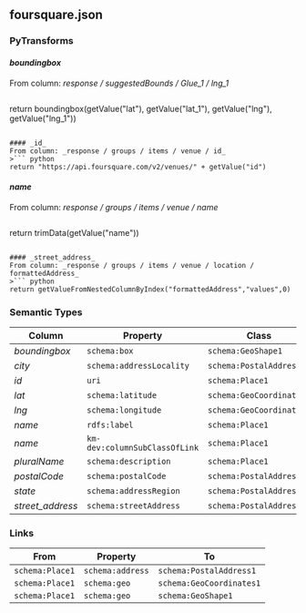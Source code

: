 ## foursquare.json

### PyTransforms
#### _boundingbox_
From column: _response / suggestedBounds / Glue_1 / lng_1_
>``` python
return boundingbox(getValue("lat"), getValue("lat_1"), getValue("lng"), getValue("lng_1"))
```

#### _id_
From column: _response / groups / items / venue / id_
>``` python
return "https://api.foursquare.com/v2/venues/" + getValue("id")
```

#### _name_
From column: _response / groups / items / venue / name_
>``` python
return trimData(getValue("name"))
```

#### _street_address_
From column: _response / groups / items / venue / location / formattedAddress_
>``` python
return getValueFromNestedColumnByIndex("formattedAddress","values",0)
```


### Semantic Types
| Column | Property | Class |
|  ----- | -------- | ----- |
| _boundingbox_ | `schema:box` | `schema:GeoShape1`|
| _city_ | `schema:addressLocality` | `schema:PostalAddress1`|
| _id_ | `uri` | `schema:Place1`|
| _lat_ | `schema:latitude` | `schema:GeoCoordinates1`|
| _lng_ | `schema:longitude` | `schema:GeoCoordinates1`|
| _name_ | `rdfs:label` | `schema:Place1`|
| _name_ | `km-dev:columnSubClassOfLink` | `schema:Place1`|
| _pluralName_ | `schema:description` | `schema:Place1`|
| _postalCode_ | `schema:postalCode` | `schema:PostalAddress1`|
| _state_ | `schema:addressRegion` | `schema:PostalAddress1`|
| _street_address_ | `schema:streetAddress` | `schema:PostalAddress1`|


### Links
| From | Property | To |
|  --- | -------- | ---|
| `schema:Place1` | `schema:address` | `schema:PostalAddress1`|
| `schema:Place1` | `schema:geo` | `schema:GeoCoordinates1`|
| `schema:Place1` | `schema:geo` | `schema:GeoShape1`|
